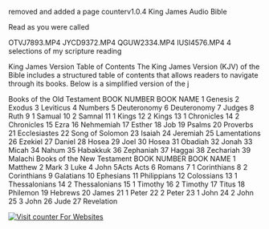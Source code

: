  removed and added a page counterv1.0.4
King James Audio Bible

Read as you were called




OTVJ7893.MP4
JYCD9372.MP4
QGUW2334.MP4
IUSI4576.MP4
4 selections of my scripture reading









King James Version Table of Contents
The King James Version (KJV) of the Bible includes a structured table of contents that allows readers to navigate through its books. Below is a simplified version of the j

Books of the Old Testament
BOOK NUMBER
BOOK NAME
1
Genesis
2
Exodus
3
Leviticus
4
Numbers
5
Deuteronomy
6
Deuteronomy
7
Judges
8
Ruth
9
 1 Samual
10
2 Samnal
11
1 Kings
12
2 Kings
13
 1 Chronicles
14
2 Chronicles
15
Ezra
16
Nehmemiah
17
Esther
18
Job
19
Psalms
20
Proverbs
21
Ecclesiastes
22
Song of Solomon
23
Isaiah
24
Jeremiah
25
Lamentations
26
Ezekiel
27
Daniel
28
Hosea
29
Joel
30
Hosea
31
Obadiah
32
Jonah
33
Micah
34
Nahum
35
Habakkuk
36
Zephaniah
37
Haggai
38
Zechariah
39
Malachi
Books of the New Testament
BOOK NUMBER
BOOK NAME
1
Matthew
2
Mark
3
Luke
4
John
5Acts
Acts
6
Romans
7
1 Corinthians
8
2 Corinthians
9
Galatians
10
Ephesians
11
Philippians
12
Colossians
13
1 Thessalonians
14
2 Thessalonians
15
1 Timothy
16
2 Timothy
17
Titus
18
Philemon
19
Hebrews
20
James
21
1 Peter
22
2 Peter
23
1 John
24
2 John
25
3 John
26
Jude
27
Revelation


<!-- hitwebcounter Code START -->
<a href="https://www.hitwebcounter.com" target="_blank">
<img src="https://hitwebcounter.com/counter/counter.php?page=21297834&style=0001&nbdigits=5&type=page&initCount=0" title="Counter Widget" Alt="Visit counter For Websites"   border="0" /></a>                                    
                                   


